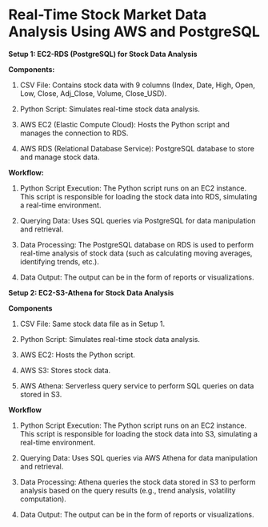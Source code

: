 # Real-Time Stock Market Data Analysis Using AWS and PostgreSQL


**Setup 1: EC2-RDS (PostgreSQL) for Stock Data Analysis**

**Components:**
1. CSV File: Contains stock data with 9 columns (Index, Date, High, Open, Low, Close, Adj_Close, Volume, Close_USD).

2. Python Script: Simulates real-time stock data analysis.
   
3. AWS EC2 (Elastic Compute Cloud): Hosts the Python script and manages the connection to RDS.
   
4. AWS RDS (Relational Database Service): PostgreSQL database to store and manage stock data.

**Workflow:**
1. Python Script Execution: The Python script runs on an EC2 instance. This script is responsible for loading the stock data into RDS, simulating a real-time environment.
   
2. Querying Data: Uses SQL queries via PostgreSQL for data manipulation and retrieval.
   
3. Data Processing: The PostgreSQL database on RDS is used to perform real-time analysis of stock data (such as calculating moving averages, identifying trends, etc.).
 
4. Data Output: The output can be in the form of reports or visualizations.




**Setup 2: EC2-S3-Athena for Stock Data Analysis**

**Components**
1. CSV File: Same stock data file as in Setup 1.
   
2. Python Script: Simulates real-time stock data analysis.
   
3. AWS EC2: Hosts the Python script.
   
4. AWS S3: Stores stock data.
   
5. AWS Athena: Serverless query service to perform SQL queries on data stored in S3.

**Workflow**
1. Python Script Execution: The Python script runs on an EC2 instance. This script is responsible for loading the stock data into S3, simulating a real-time environment.
   
2. Querying Data: Uses SQL queries via AWS Athena for data manipulation and retrieval.
   
3. Data Processing: Athena queries the stock data stored in S3 to perform analysis based on the query results (e.g., trend analysis, volatility computation).
   
4. Data Output: The output can be in the form of reports or visualizations.
